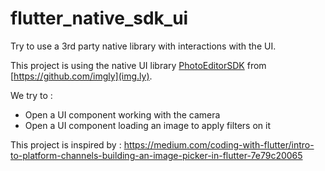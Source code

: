 # flutter_native_sdk_ui

Try to use a 3rd party native library with interactions with the UI.

This project is using the native UI library [PhotoEditorSDK](https://photoeditorsdk.com/) from [https://github.com/imgly](img.ly).

We try to :
- Open a UI component working with the camera
- Open a UI component loading an image to apply filters on it

This project is inspired by : https://medium.com/coding-with-flutter/intro-to-platform-channels-building-an-image-picker-in-flutter-7e79c20065
